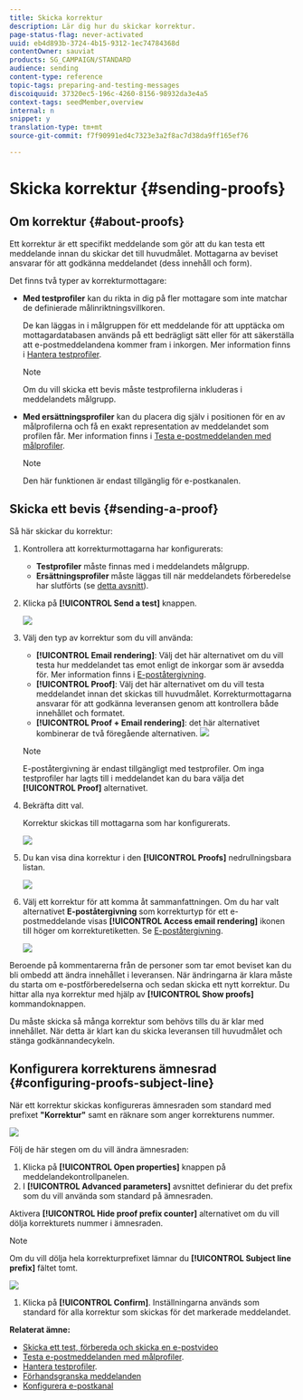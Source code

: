 ```yaml
---
title: Skicka korrektur
description: Lär dig hur du skickar korrektur.
page-status-flag: never-activated
uuid: eb4d893b-3724-4b15-9312-1ec74784368d
contentOwner: sauviat
products: SG_CAMPAIGN/STANDARD
audience: sending
content-type: reference
topic-tags: preparing-and-testing-messages
discoiquuid: 37320ec5-196c-4260-8156-98932da3e4a5
context-tags: seedMember,overview
internal: n
snippet: y
translation-type: tm+mt
source-git-commit: f7f90991ed4c7323e3a2f8ac7d38da9ff165ef76

---
```



# Skicka korrektur {#sending-proofs}

## Om korrektur {#about-proofs}

Ett korrektur är ett specifikt meddelande som gör att du kan testa ett meddelande innan du skickar det till huvudmålet. Mottagarna av beviset ansvarar för att godkänna meddelandet (dess innehåll och form).

Det finns två typer av korrekturmottagare:

* **Med testprofiler** kan du rikta in dig på fler mottagare som inte matchar de definierade målinriktningsvillkoren.

   De kan läggas in i målgruppen för ett meddelande för att upptäcka om mottagardatabasen används på ett bedrägligt sätt eller för att säkerställa att e-postmeddelandena kommer fram i inkorgen. Mer information finns i [Hantera testprofiler](../../audiences/using/managing-test-profiles.md).

   >[!NOTE]
   >
   >Om du vill skicka ett bevis måste testprofilerna inkluderas i meddelandets målgrupp.

* **Med ersättningsprofiler** kan du placera dig själv i positionen för en av målprofilerna och få en exakt representation av meddelandet som profilen får. Mer information finns i [Testa e-postmeddelanden med målprofiler](../../sending/using/testing-messages-using-target.md).

   >[!NOTE]
   >
   >Den här funktionen är endast tillgänglig för e-postkanalen.

## Skicka ett bevis {#sending-a-proof}

Så här skickar du korrektur:

1. Kontrollera att korrekturmottagarna har konfigurerats:
   * **Testprofiler** måste finnas med i meddelandets målgrupp.
   * **Ersättningsprofiler** måste läggas till när meddelandets förberedelse har slutförts (se [detta avsnitt](../../sending/using/testing-messages-using-target.md)).

1. Klicka på **[!UICONTROL Send a test]** knappen.

   ![](assets/bat_select.png)

1. Välj den typ av korrektur som du vill använda:

   * **[!UICONTROL Email rendering]**: Välj det här alternativet om du vill testa hur meddelandet tas emot enligt de inkorgar som är avsedda för. Mer information finns i [E-poståtergivning](../../sending/using/email-rendering.md).
   * **[!UICONTROL Proof]**: Välj det här alternativet om du vill testa meddelandet innan det skickas till huvudmålet. Korrekturmottagarna ansvarar för att godkänna leveransen genom att kontrollera både innehållet och formatet.
   * **[!UICONTROL Proof + Email rendering]**: det här alternativet kombinerar de två föregående alternativen.
   ![](assets/bat_select1.png)

   >[!NOTE]
   >
   >E-poståtergivning är endast tillgängligt med testprofiler. Om inga testprofiler har lagts till i meddelandet kan du bara välja det **[!UICONTROL Proof]** alternativet.

1. Bekräfta ditt val.

   Korrektur skickas till mottagarna som har konfigurerats.

   ![](assets/bat_select2.png)

1. Du kan visa dina korrektur i den **[!UICONTROL Proofs]** nedrullningsbara listan.

   ![](assets/bat_view.png)

1. Välj ett korrektur för att komma åt sammanfattningen. Om du har valt alternativet **E-poståtergivning** som korrekturtyp för ett e-postmeddelande visas **[!UICONTROL Access email rendering]** ikonen till höger om korrekturetiketten. Se [E-poståtergivning](../../sending/using/email-rendering.md).

   ![](assets/bat_view2.png)

Beroende på kommentarerna från de personer som tar emot beviset kan du bli ombedd att ändra innehållet i leveransen. När ändringarna är klara måste du starta om e-postförberedelserna och sedan skicka ett nytt korrektur. Du hittar alla nya korrektur med hjälp av **[!UICONTROL Show proofs]** kommandoknappen.

Du måste skicka så många korrektur som behövs tills du är klar med innehållet. När detta är klart kan du skicka leveransen till huvudmålet och stänga godkännandecykeln.

## Konfigurera korrekturens ämnesrad {#configuring-proofs-subject-line}

När ett korrektur skickas konfigureras ämnesraden som standard med prefixet **&quot;Korrektur&quot;** samt en räknare som anger korrekturens nummer.

![](assets/proof-prefix.png)

Följ de här stegen om du vill ändra ämnesraden:

1. Klicka på **[!UICONTROL Open properties]** knappen på meddelandekontrollpanelen.
1. I **[!UICONTROL Advanced parameters]** avsnittet definierar du det prefix som du vill använda som standard på ämnesraden.

Aktivera **[!UICONTROL Hide proof prefix counter]** alternativet om du vill dölja korrekturets nummer i ämnesraden.

>[!NOTE]
>
>Om du vill dölja hela korrekturprefixet lämnar du **[!UICONTROL Subject line prefix]** fältet tomt.

![](assets/proof-prefix-configuration.png)

1. Klicka på **[!UICONTROL Confirm]**. Inställningarna används som standard för alla korrektur som skickas för det markerade meddelandet.

**Relaterat ämne:**

* [Skicka ett test, förbereda och skicka en e-postvideo](https://docs.adobe.com/content/help/en/campaign-learn/campaign-standard-tutorials/getting-started/sending-test-preparing-sending-email.html)
* [Testa e-postmeddelanden med målprofiler](../../sending/using/testing-messages-using-target.md).
* [Hantera testprofiler](../../audiences/using/managing-test-profiles.md).
* [Förhandsgranska meddelanden](../../sending/using/previewing-messages.md)
* [Konfigurera e-postkanal](../../administration/using/configuring-email-channel.md)
